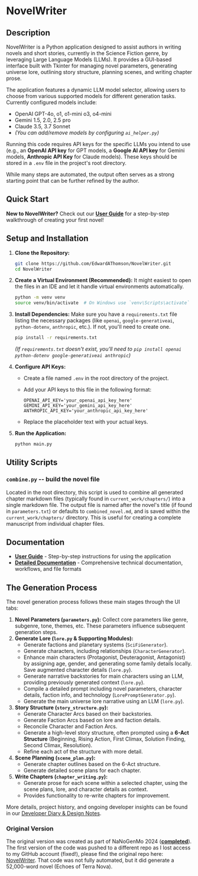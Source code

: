 # NovelWriter

## Description

NovelWriter is a Python application designed to assist authors in writing novels and short stories, currently in the Science Fiction genre, by leveraging Large Language Models (LLMs). It provides a GUI-based interface built with Tkinter for managing novel parameters, generating universe lore, outlining story structure, planning scenes, and writing chapter prose.

The application features a dynamic LLM model selector, allowing users to choose from various supported models for different generation tasks. Currently configured models include:

*   OpenAI GPT-4o, o1, o1-mini o3, o4-mini
*   Gemini 1.5, 2.0, 2.5 pro
*   Claude 3.5, 3.7 Sonnet
*   *(You can add/remove models by configuring `ai_helper.py`)*

Running this code requires API keys for the specific LLMs you intend to use (e.g., an **OpenAI API key** for GPT models, a **Google AI API key** for Gemini models, **Anthropic API Key** for Claude models). These keys should be stored in a `.env` file in the project's root directory.

While many steps are automated, the output often serves as a strong starting point that can be further refined by the author.

## Quick Start

**New to NovelWriter?** Check out our [**User Guide**](./docs/user_guide.md) for a step-by-step walkthrough of creating your first novel!

## Setup and Installation

1.  **Clone the Repository:**
    
    ```bash
    git clone https://github.com/EdwardAThomson/NovelWriter.git
    cd NovelWriter
    ```

2.  **Create a Virtual Environment (Recommended):**
It might easiest to open the files in an IDE and let it handle virtual environments automatically.
    
    ```bash
    python -m venv venv
    source venv/bin/activate  # On Windows use `venv\Scripts\activate`
    ```

3.  **Install Dependencies:**
    Make sure you have a `requirements.txt` file listing the necessary packages (like `openai`, `google-generativeai`, `python-dotenv`, `anthropic`, etc.). If not, you'll need to create one.
    
    ```bash
    pip install -r requirements.txt
    ```
    *(If `requirements.txt` doesn't exist, you'll need to `pip install openai python-dotenv google-generativeai anthropic`)*

4.  **Configure API Keys:**
    *   Create a file named `.env` in the root directory of the project.
    *   Add your API keys to this file in the following format:
        
        ```dotenv
        OPENAI_API_KEY='your_openai_api_key_here'
        GEMINI_API_KEY='your_gemini_api_key_here'
        ANTHROPIC_API_KEY='your_anthropic_api_key_here'
        ```
    *   Replace the placeholder text with your actual keys.

5.  **Run the Application:**
    
    ```bash
    python main.py
    ```

## Utility Scripts

### `combine.py` -- build the novel file

Located in the root directory, this script is used to combine all generated chapter markdown files (typically found in `current_work/chapters/`) into a single markdown file. The output file is named after the novel's title (if found in `parameters.txt`) or defaults to `combined_novel.md`, and is saved within the `current_work/chapters/` directory. This is useful for creating a complete manuscript from individual chapter files.

## Documentation

- **[User Guide](./docs/user_guide.md)** - Step-by-step instructions for using the application
- **[Detailed Documentation](./docs/README.md)** - Comprehensive technical documentation, workflows, and file formats

## The Generation Process

The novel generation process follows these main stages through the UI tabs:

1.  **Novel Parameters (`parameters.py`):** Collect core parameters like genre, subgenre, tone, themes, etc. These parameters influence subsequent generation steps.
2.  **Generate Lore (`lore.py` & Supporting Modules):**
    *   Generate factions and planetary systems (`SciFiGenerator`).
    *   Generate characters, including relationships (`CharacterGenerator`).
    *   Enhance main characters (Protagonist, Deuteragonist, Antagonist) by assigning age, gender, and generating some family details locally. Save augmented character details (`lore.py`).
    *   Generate narrative backstories for main characters using an LLM, providing previously generated context (`lore.py`).
    *   Compile a detailed prompt including novel parameters, character details, faction info, and technology (`LorePromptGenerator.py`).
    *   Generate the main universe lore narrative using an LLM (`lore.py`).
3.  **Story Structure (`story_structure.py`):**
    *   Generate Character Arcs based on their backstories.
    *   Generate Faction Arcs based on lore and faction details.
    *   Reconcile Character and Faction Arcs.
    *   Generate a high-level story structure, often prompted using a **6-Act Structure** (Beginning, Rising Action, First Climax, Solution Finding, Second Climax, Resolution).
    *   Refine each act of the structure with more detail.
4.  **Scene Planning (`scene_plan.py`):**
    *   Generate chapter outlines based on the 6-Act structure.
    *   Generate detailed scene plans for each chapter.
5.  **Write Chapters (`chapter_writing.py`):**
    *   Generate prose for each scene within a selected chapter, using the scene plans, lore, and character details as context.
    *   Provides functionality to re-write chapters for improvement.

More details, project history, and ongoing developer insights can be found in our [Developer Diary & Design Notes](./docs/discussion.md).

### Original Version

The original version was created as part of NaNoGenMo 2024 ([**completed**](https://github.com/NaNoGenMo/2024/issues/31)). The first version of the code was pushed to a different repo as I lost access to my GitHub account (fixed!), please find the original repo here: [NovelWriter](https://github.com/edthomson/NovelWriter). That code was not fully automated, but it did generate a 52,000-word novel (Echoes of Terra Nova).
